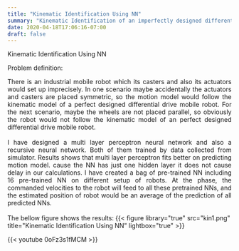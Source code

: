 ```yaml
---
title: "Kinematic Identification Using NN"
summary: "Kinematic Identification of an imperfectly designed differential drive mobile robot "
date: 2020-04-18T17:06:16-07:00
draft: false
---
```

Kinematic Identification Using NN

Problem definition:
<div style="text-align:justify">There is an industrial mobile robot which its casters and also its actuators would set up imprecisely. In one scenario maybe accidentally the actuators and casters are placed symmetric, so the motion model would follow the kinematic model of a perfect designed differential drive mobile robot. For the next scenario, maybe the wheels are not placed parallel, so obviously the robot would not follow the kinematic model of an perfect designed differential drive mobile robot.</div>
<br>
<div style="text-align:justify"> I have designed a multi layer perceptron neural network and also a recursive neural network.
Both of them trained by data collected from simulator. Results shows that multi layer perceptron fits better on predicting motion model. cause the NN has just one hidden layer it does not cause delay in our calculations.
I have created a bag of pre-trained NN including 16 pre-trained NN on different setup of robots. At the phase, the commanded velocities to the robot will feed to all these pretrained NNs, and the estimated position of robot would be an average of the prediction of all predicted NNs.</div>   
<br>
The bellow figure shows the results:
{{< figure library="true" src="kin1.png" title="Kinematic Identification Using NN" lightbox="true" >}}

<br>




{{< youtube 0oFz3s1fMCM >}}
